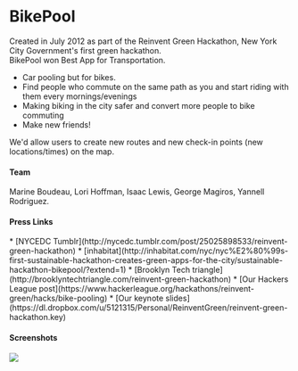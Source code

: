 <h1>BikePool</h1>

<p>Created in July 2012 as part of the Reinvent Green Hackathon, New York City Government's first green hackathon. <br>
BikePool won Best App for Transportation.</p>

* Car pooling but for bikes. 
* Find people who commute on the same path as you and start riding with them every mornings/evenings
* Making biking in the city safer and convert more people to bike commuting
* Make new friends!

We'd allow users to create new routes and new check-in points (new locations/times) on the map. 

<h4>Team</h4>
Marine Boudeau, Lori Hoffman, Isaac Lewis, George Magiros, Yannell Rodriguez.

<h4>Press Links</h4>
* [NYCEDC Tumblr](http://nycedc.tumblr.com/post/25025898533/reinvent-green-hackathon)
* [inhabitat](http://inhabitat.com/nyc/nyc%E2%80%99s-first-sustainable-hackathon-creates-green-apps-for-the-city/sustainable-hackathon-bikepool/?extend=1)
* [Brooklyn Tech triangle](http://brooklyntechtriangle.com/reinvent-green-hackathon)
* [Our Hackers League post](https://www.hackerleague.org/hackathons/reinvent-green/hacks/bike-pooling)
* [Our keynote slides](https://dl.dropbox.com/u/5121315/Personal/ReinventGreen/reinvent-green-hackathon.key)

<h4>Screenshots</h4>
<img src="https://raw.githubusercontent.com/marineb/BikePool/master/img/bikepool.jpg" />

